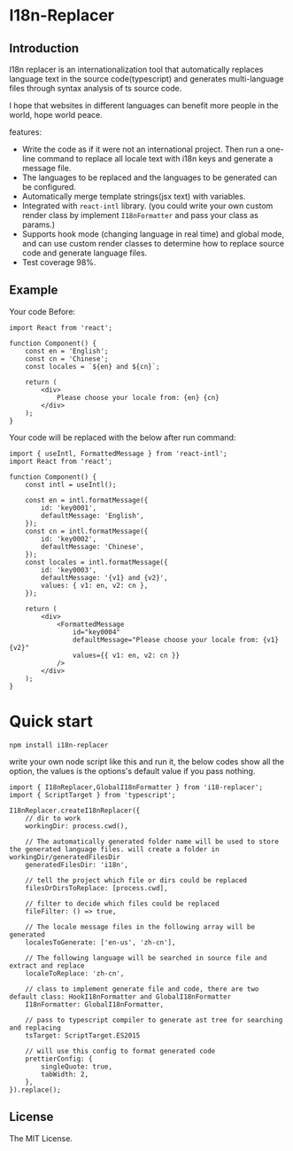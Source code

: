 # I18n-Replacer

## Introduction

I18n replacer is an internationalization tool that automatically replaces language text in the source code(typescript) and generates multi-language files through syntax analysis of ts source code.

I hope that websites in different languages ​​can benefit more people in the world, hope world peace.

features:

- Write the code as if it were not an international project. Then run a one-line command to replace all locale text with i18n keys and generate a message file.
- The languages ​​to be replaced and the languages ​​to be generated can be configured.
- Automatically merge template strings(jsx text) with variables.
- Integrated with `react-intl` library. (you could write your own custom render class by implement `I18nFormatter` and pass your class as params.)
- Supports hook mode (changing language in real time) and global mode, and can use custom render classes to determine how to replace source code and generate language files.
- Test coverage 98%.

## Example

Your code Before:

    import React from 'react';

    function Component() {
        const en = 'English';
        const cn = 'Chinese';
        const locales = `${en} and ${cn}`;

        return (
            <div>
                Please choose your locale from: {en} {cn}
            </div>
        );
    }

Your code will be replaced with the below after run command:

    import { useIntl, FormattedMessage } from 'react-intl';
    import React from 'react';

    function Component() {
        const intl = useIntl();

        const en = intl.formatMessage({
            id: 'key0001',
            defaultMessage: 'English',
        });
        const cn = intl.formatMessage({
            id: 'key0002',
            defaultMessage: 'Chinese',
        });
        const locales = intl.formatMessage({
            id: 'key0003',
            defaultMessage: '{v1} and {v2}',
            values: { v1: en, v2: cn },
        });

        return (
            <div>
                <FormattedMessage
                    id="key0004"
                    defaultMessage="Please choose your locale from: {v1} {v2}"
                    values={{ v1: en, v2: cn }}
                />
            </div>
        );
    }

# Quick start

`npm install i18n-replacer`

write your own node script like this and run it, the below codes show all the option, the values is the options's default value if you pass nothing.

    import { I18nReplacer,GlobalI18nFormatter } from 'i18-replacer';
    import { ScriptTarget } from 'typescript';

    I18nReplacer.createI18nReplacer({
        // dir to work
        workingDir: process.cwd(),

        // The automatically generated folder name will be used to store the generated language files. will create a folder in workingDir/generatedFilesDir
        generatedFilesDir: 'i18n',

        // tell the project which file or dirs could be replaced
        filesOrDirsToReplace: [process.cwd],

        // filter to decide which files could be replaced
        fileFilter: () => true,

        // The locale message files in the following array will be generated
        localesToGenerate: ['en-us', 'zh-cn'],

        // The following language will be searched in source file and extract and replace
        localeToReplace: 'zh-cn',

        // class to implement generate file and code, there are two default class: HookI18nFormatter and GlobalI18nFormatter
        I18nFormatter: GlobalI18nFormatter,

        // pass to typescript compiler to generate ast tree for searching and replacing
        tsTarget: ScriptTarget.ES2015

        // will use this config to format generated code
        prettierConfig: {
            singleQuote: true,
            tabWidth: 2,
        },
    }).replace();

## License

The MIT License.
